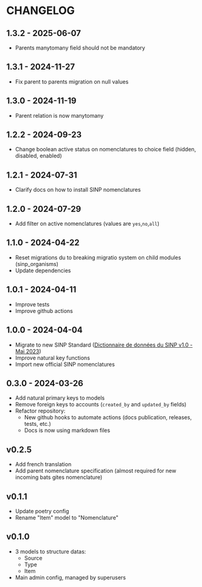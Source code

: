 # CHANGELOG

## 1.3.2 - 2025-06-07

- Parents manytomany field should not be mandatory

## 1.3.1 - 2024-11-27

- Fix parent to parents migration on null values

## 1.3.0 - 2024-11-19

- Parent relation is now manytomany

## 1.2.2 - 2024-09-23

- Change boolean active status on nomenclatures to choice field (hidden, disabled, enabled)

## 1.2.1 - 2024-07-31

- Clarify docs on how to install SINP nomenclatures

## 1.2.0 - 2024-07-29

- Add filter on active nomenclatures (values are `yes`,`no`,`all`)

## 1.1.0 - 2024-04-22

- Reset migrations du to breaking migratio system on child modules (sinp_organisms)
- Update dependencies

## 1.0.1 - 2024-04-11

- Improve tests
- Improve github actions

## 1.0.0 - 2024-04-04

- Migrate to new SINP Standard ([Dictionnaire de données du SINP v1.0 - Mai 2023](https://inpn.mnhn.fr/docs-web/docs/download/421821))
- Improve natural key functions
- Import new official SINP nomenclatures

## 0.3.0 - 2024-03-26

- Add natural primary keys to models
- Remove foreign keys to accounts (`created_by` and `updated_by` fields)
- Refactor repository:
  - New github hooks to automate actions (docs publication, releases, tests, etc.)
  - Docs is now using markdown files

## v0.2.5

- Add french translation
- Add parent nomenclature specification (almost required for new incoming bats gites nomenclature)

## v0.1.1

- Update poetry config
- Rename "Item" model to "Nomenclature"

## v0.1.0

- 3 models to structure datas:
  - Source
  - Type
  - Item
- Main admin config, managed by superusers
